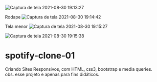 ![Captura de tela 2021-08-30 19:13:27](https://user-images.githubusercontent.com/78602442/131413381-abbd9393-6199-40ca-82a6-db5b9e95d17d.png)



Rodape
![Captura de tela 2021-08-30 19:14:42](https://user-images.githubusercontent.com/78602442/131413038-8908b802-1adb-4f1d-9231-cb7e42ea7cb5.png)

Tela menor
![Captura de tela 2021-08-30 19:15:27](https://user-images.githubusercontent.com/78602442/131413060-e534f4cf-2c42-4e46-b4fe-d8774c62934c.png)


![Captura de tela 2021-08-30 19:15:38](https://user-images.githubusercontent.com/78602442/131413072-a641a048-46b1-409c-a456-76d597203892.png)
# spotify-clone-01
Criando Sites Responsivos, com HTML, css3, bootstrap e media queries.
obs. esse projeto e apenas para fins didáticos.
